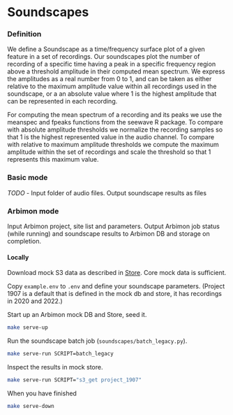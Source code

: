 # Soundscapes

### Definition

We define a Soundscape as a time/frequency surface plot of a given feature in a set of recordings. Our soundscapes plot the number of recording of a specific time having a peak in a specific frequency region above a threshold amplitude in their computed mean spectrum. We express the amplitudes as a real number from 0 to 1, and can be taken as either relative to the maximum amplitude value within all recordings used in the soundscape, or a an absolute value where 1 is the highest amplitude that can be represented in each recording.

For computing the mean spectrum of a recording and its peaks we use the meanspec and fpeaks functions from the seewave R package. To compare with absolute amplitude thresholds we normalize the recording samples so that 1 is the highest represented value in the audio channel. To compare with relative to maximum amplitude thresholds we compute the maximum amplitude within the set of recordings and scale the threshold so that 1 represents this maximum value.

### Basic mode

_TODO_ - Input folder of audio files. Output soundscape results as files

### Arbimon mode

Input Arbimon project, site list and parameters. Output Arbimon job status (while running) and soundscape results to Arbimon DB and storage on completion.

#### Locally

Download mock S3 data as described in [Store](./store/README.md). Core mock data is sufficient.

Copy `example.env` to `.env` and define your soundscape parameters. (Project 1907 is a default that is defined in the mock db and store, it has recordings in 2020 and 2022.)

Start up an Arbimon mock DB and Store, seed it.

```bash
make serve-up
```

Run the soundscape batch job (`soundscapes/batch_legacy.py`).

```bash
make serve-run SCRIPT=batch_legacy
```

Inspect the results in mock store.

```bash
make serve-run SCRIPT="s3_get project_1907"
```

When you have finished

```bash
make serve-down
```
